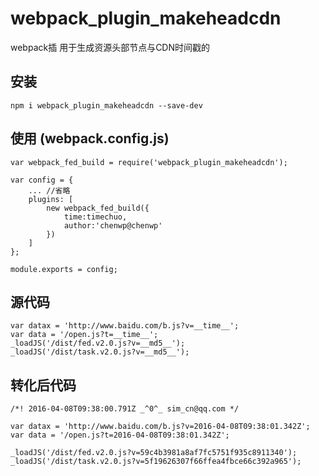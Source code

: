 # webpack_plugin_makeheadcdn
webpack插 用于生成资源头部节点与CDN时间戳的

## 安装
```
npm i webpack_plugin_makeheadcdn --save-dev
```

## 使用 (webpack.config.js)
```
var webpack_fed_build = require('webpack_plugin_makeheadcdn');

var config = {
	... //省略
	plugins: [
		new webpack_fed_build({
			time:timechuo,
			author:'chenwp@chenwp'
		})
	]
};

module.exports = config;

```
## 源代码
```
var datax = 'http://www.baidu.com/b.js?v=__time__';
var data = '/open.js?t=__time__';
_loadJS('/dist/fed.v2.0.js?v=__md5__');
_loadJS('/dist/task.v2.0.js?v=__md5__');
```

## 转化后代码

```
/*! 2016-04-08T09:38:00.791Z _^0^_ sim_cn@qq.com */

var datax = 'http://www.baidu.com/b.js?v=2016-04-08T09:38:01.342Z';
var data = '/open.js?t=2016-04-08T09:38:01.342Z';

_loadJS('/dist/fed.v2.0.js?v=59c4b3981a8af7fc5751f935c8911340');
_loadJS('/dist/task.v2.0.js?v=5f19626307f66ffea4fbce66c392a965');
```